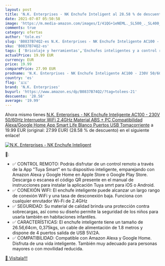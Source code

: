 ```yaml
---
layout: post
title: 'N.K. Enterprises - NK Enchufe Inteligent al 28.58 % de descuento'
date: 2021-07-07 05:50:58
image: 'https://m.media-amazon.com/images/I/41QG+1eNEML._SL500_._SL400_.jpg'
comments: true
category: ofertas
author: 'tole.es'
slug: 'B0837B74Q2-es N.K. Enterprises - NK Enchufe Inteligente AC100 - 230V...'
sku: 'B0837B74Q2-es'
tags: [ 'Bricolaje y herramientas','Enchufes inteligentes y a control remoto','Enchufes y accesorios','Instalación eléctrica','enchufe','google','home','inteligente','n.k. enterprises', ]
actualPrice: 19.99 EUR
currency: EUR
price: 19.99
comparePrice: 27.99 EUR
prodname: 'N.K. Enterprises - NK Enchufe Inteligente AC100 - 230V 50/60Hz  Interruptor WiFi 2.4GHz  Material ABS + PC  Compatibilidad Alexa/Google Home  App Smart Life   Blanco   Puertos USB  Tomacorriente'
country: 'es'
flag: '🇪🇸'
brand: 'N.K. Enterprises'
buyurl: 'https://www.amazon.es/dp/B0837B74Q2/?tag=tolees-21'
descuento: '28.58'
average: '19.99'
---
```


Ahora mismo tienes [N.K. Enterprises - NK Enchufe Inteligente AC100 - 230V 50/60Hz  Interruptor WiFi 2.4GHz  Material ABS + PC  Compatibilidad Alexa/Google Home  App Smart Life   Blanco   Puertos USB  Tomacorriente](https://www.amazon.es/dp/B0837B74Q2/?tag=tolees-21) a 19.99 EUR (original: 27.99 EUR) (28.58 %  de descuento) en el siguiente enlace!

[![N.K. Enterprises - NK Enchufe Inteligent](https://m.media-amazon.com/images/I/41QG+1eNEML._SL500_._SL400_.jpg)](https://www.amazon.es/dp/B0837B74Q2/?tag=tolees-21)

🔎:

- ✅ CONTROL REMOTO: Podrás disfrutar de un control remoto a través de la App "Tuya Smart" en tu dispositivo inteligente, emparejando con Amazon Alexa y Google Home en Apple Store o Google Play Store. Descarga o escanea el código QR presente en el manual de instrucciones para instalar la aplicación Tuya smrt para iOS o Android.
- ✅ CONEXIÓN WIFI: El enchufe inteligente puede alcanzar un largo rango de conexión WiFi y una tasa de desconexión baja. Funciona con cualquier enrutador Wi-Fi de 2.4GHz
- ✅ SEGURIDAD: Su material de calidad brinda una protección contra sobrecargas, así como su diseño permite la seguridad de los niños para usarla también en habitaciones infantiles.
- ✅ CARACTERÍSTICAS: El enchufe inteligente tiene un tamaño de 26.5*6,6*4cm, 0,375kgs, un cable de alimentación de 1.8 metros y dispone de 4 puertos salida de USB 5V/2A.
- ✅ COMPATIBILIDAD: Compatible con Amazon Alexa y Google Home. Disfruta de una vida inteligente. También muy adecuado para personas mayores o con movilidad reducida.

[🛒 Visítala!!!](https://www.amazon.es/dp/B0837B74Q2/?tag=tolees-21)
